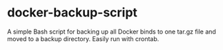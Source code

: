 # docker-backup-script
A simple Bash script for backing up all Docker binds to one tar.gz file and moved to a backup directory. Easily run with crontab.
